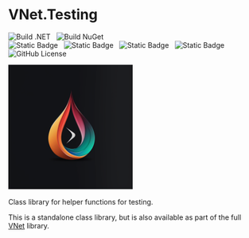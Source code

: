 # VNet.Testing

![Build .NET](https://github.com/PrimeEagle/VNet.System/actions/workflows/build-dotnet.yml/badge.svg)&nbsp;&nbsp;&nbsp;![Build NuGet](https://github.com/PrimeEagle/VNet.System/actions/workflows/create-nuget.yml/badge.svg)<br>
![Static Badge](https://img.shields.io/badge/Latest_Build-v1.0.2.9-lightblue)&nbsp;&nbsp;&nbsp;![Static Badge](https://img.shields.io/badge/Latest_Release-v1.0.2-blue)&nbsp;&nbsp;&nbsp;![Static Badge](https://img.shields.io/badge/NuGet_Package-v1.0.2-blue)&nbsp;&nbsp;&nbsp;![Static Badge](https://img.shields.io/badge/.NET-8.0.100-darkblue)<br>
![GitHub License](https://img.shields.io/github/license/PrimeEagle/VNet.Testing)

<img src="https://github.com/PrimeEagle/VNet.Testing/blob/main/.img/logo.png?raw=true" width="250" />

Class library for helper functions for testing.

This is a standalone class library, but is also available as part of the full [VNet](https://github.com/PrimeEagle/VNet) library.
